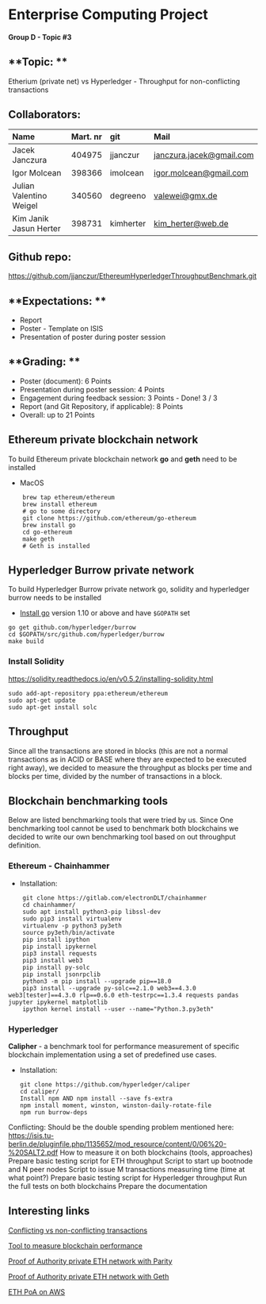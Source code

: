 # Enterprise Computing Project

#### **Group D - Topic #3**

## **Topic: **
Etherium (private net) vs Hyperledger - Throughput for non-conflicting transactions

## **Collaborators:**

| Name  |  Mart. nr | git  | Mail  |
| :------------ | :------------ | :------------ | :------------ |
| Jacek Janczura  | 404975  | jjanczur  |  janczura.jacek@gmail.com |
| Igor Molcean  | 398366  | imolcean  | igor.molcean@gmail.com  |
| Julian Valentino Weigel  | 340560  | degreeno  | valewei@gmx.de  |
| Kim Janik Jasun Herter  | 398731  | kimherter  | kim_herter@web.de  |

## **Github repo:**
https://github.com/jjanczur/EthereumHyperledgerThroughputBenchmark.git

## **Expectations: **
- Report
- Poster - Template on ISIS
- Presentation of poster during poster session

## **Grading: **
- Poster (document): 6 Points
- Presentation during poster session: 4 Points
- Engagement during feedback session: 3 Points - Done! 3 / 3
- Report (and Git Repository, if applicable): 8 Points
- Overall: up to 21 Points

## Ethereum private blockchain network
To build Ethereum private blockchain network **go** and **geth** need to be installed
+ MacOS 

```
	brew tap ethereum/ethereum
	brew install ethereum
	# go to some directory 
	git clone https://github.com/ethereum/go-ethereum
	brew install go
	cd go-ethereum 
	make geth
	# Geth is installed
```

## Hyperledger Burrow private network
To build Hyperledger Burrow private network go, solidity and hyperledger burrow needs to be installed

- [Install go](https://golang.org/doc/install) version 1.10 or above and have `$GOPATH` set

```
go get github.com/hyperledger/burrow
cd $GOPATH/src/github.com/hyperledger/burrow
make build
```


### Install Solidity
https://solidity.readthedocs.io/en/v0.5.2/installing-solidity.html
```
sudo add-apt-repository ppa:ethereum/ethereum
sudo apt-get update
sudo apt-get install solc
```



## Throughput
Since all the transactions are stored in blocks (this are not a normal transactions as in ACID or BASE where they are expected to be executed right away), we decided to measure the throughput as blocks per time and blocks per time, divided by the number of transactions in a block.

## Blockchain benchmarking tools
Below are listed benchmarking tools that were tried by us. Since One benchmarking tool cannot be used to benchmark both blockchains we decided to write our own benchmarking tool based on out throughput definition.
### Ethereum - Chainhammer
+ Installation:
```
	git clone https://gitlab.com/electronDLT/chainhammer
	cd chainhammer/
	sudo apt install python3-pip libssl-dev
	sudo pip3 install virtualenv 
	virtualenv -p python3 py3eth
	source py3eth/bin/activate
	pip install ipython
	pip install ipykernel
	pip3 install requests
	pip3 install web3
	pip install py-solc
	pip install jsonrpclib
	python3 -m pip install --upgrade pip==18.0
	pip3 install --upgrade py-solc==2.1.0 web3==4.3.0 web3[tester]==4.3.0 rlp==0.6.0 eth-testrpc==1.3.4 requests pandas jupyter ipykernel matplotlib
	ipython kernel install --user --name="Python.3.py3eth"
```

### Hyperledger 
 **Calipher** - a benchmark tool for performance measurement of specific blockchain implementation using a set of predefined use cases.
 + Installation:

	```
	git clone https://github.com/hyperledger/caliper
	cd caliper/
	Install npm AND npm install --save fs-extra
	npm install moment, winston, winston-daily-rotate-file
	npm run burrow-deps 
	```


Conflicting:
Should be the double spending problem mentioned here:
https://isis.tu-berlin.de/pluginfile.php/1135652/mod_resource/content/0/06%20-%20SALT2.pdf
How to measure it on both blockchains (tools, approaches)
Prepare basic testing script for ETH throughput
Script to start up bootnode and N peer nodes
Script to issue M transactions measuring time (time at what point?)
Prepare basic testing script for Hyperledger throughput
Run the full tests on both blockchains
Prepare the documentation

## 	Interesting links
[Conflicting vs non-conflicting transactions](http://https://iota.stackexchange.com/questions/1604/what-is-a-conflicting-transaction "Conflicting vs non-conflicting transactions")

[Tool to measure blockchain performance](http://https://medium.com/coinmonks/tool-to-measure-blockchain-performance-hyperledger-caliper-f192adfba52  "Tool to measure blockchain performance")

 [Proof of Authority private ETH network with Parity](http://https://wiki.parity.io/Proof-of-Authority-Chains "Proof of Authority private ETH network with Parity")
 
 [Proof of Authority private ETH network with Geth](https://hackernoon.com/setup-your-own-private-proof-of-authority-ethereum-network-with-geth-9a0a3750cda8 "Proof of Authority private ETH network with Geth")

[ETH PoA on AWS](https://medium.com//collin.cusce/using-puppeth-to-manually-create-an-ethereum-proof-of-authority-clique-network-on-aws-ae0d7c906cce "ETH PoA on AWS")




